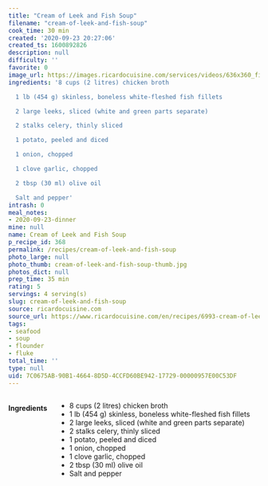```yaml
---
title: "Cream of Leek and Fish Soup"
filename: "cream-of-leek-and-fish-soup"
cook_time: 30 min
created: '2020-09-23 20:27:06'
created_ts: 1600892826
description: null
difficulty: ''
favorite: 0
image_url: https://images.ricardocuisine.com/services/videos/636x360_fish-654.jpg
ingredients: '8 cups (2 litres) chicken broth

  1 lb (454 g) skinless, boneless white-fleshed fish fillets

  2 large leeks, sliced (white and green parts separate)

  2 stalks celery, thinly sliced

  1 potato, peeled and diced

  1 onion, chopped

  1 clove garlic, chopped

  2 tbsp (30 ml) olive oil

  Salt and pepper'
intrash: 0
meal_notes:
- 2020-09-23-dinner
mine: null
name: Cream of Leek and Fish Soup
p_recipe_id: 368
permalink: /recipes/cream-of-leek-and-fish-soup
photo_large: null
photo_thumb: cream-of-leek-and-fish-soup-thumb.jpg
photos_dict: null
prep_time: 35 min
rating: 5
servings: 4 serving(s)
slug: cream-of-leek-and-fish-soup
source: ricardocuisine.com
source_url: https://www.ricardocuisine.com/en/recipes/6993-cream-of-leek-and-fish-soup
tags:
- seafood
- soup
- flounder
- fluke
total_time: ''
type: null
uid: 7C0675AB-90B1-4664-8D5D-4CCFD60BE942-17729-00000957E00C53DF
---
```

<div class="large-8 medium-7 columns" id="writeup">	</div><!-- #writeup -->
</div><!-- #row-one -->
<div class="row" id="row-two">	<div class="medium-4 small-5 columns" id="ingredients"><h4>Ingredients</h4><div class="box box-ingredients content"><ul>
<li>8 cups (2 litres) chicken broth</li>
<li>1 lb (454 g) skinless, boneless white-fleshed fish fillets</li>
<li>2 large leeks, sliced (white and green parts separate)</li>
<li>2 stalks celery, thinly sliced</li>
<li>1 potato, peeled and diced</li>
<li>1 onion, chopped</li>
<li>1 clove garlic, chopped</li>
<li>2 tbsp (30 ml) olive oil</li>
<li>Salt and pepper</li>
</ul>
</div>	</div>	<div class="medium-6 small-7 columns" id="directions">	</div>